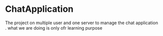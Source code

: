 # ChatApplication
The project on multiple user and one server to manage the chat application .
what we are doing is only ofr learning purpose 
